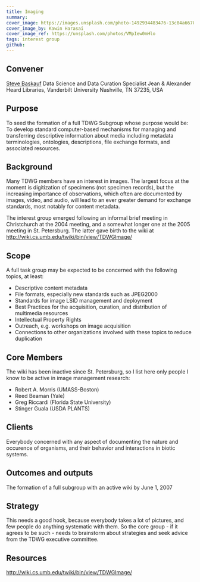 ```yaml
---
title: Imaging
summary: 
cover_image: https://images.unsplash.com/photo-1492934483476-13c04a66709c
cover_image_by: Kawin Harasai
cover_image_ref: https://unsplash.com/photos/VMpIew0mHlo
tags: interest group
github: 
---
```


<!-- Copied from http://www.tdwg.org/activities/img/charter/ -->

## Convener

[Steve Baskauf](mailto:steve.baskauf@vanderbilt.edu) 
Data Science and Data Curation Specialist 
Jean & Alexander Heard Libraries, Vanderbilt University 
Nashville, TN 37235, USA

## Purpose

To seed the formation of a full TDWG Subgroup whose purpose would be: To develop standard computer-based mechanisms for managing and transferring descriptive information about media including metadata terminologies, ontologies, descriptions, file exchange formats, and associated resources.

## Background

Many TDWG members have an interest in images. The largest focus at the moment is digitization of specimens (not specimen records), but the increasing importance of observations, which often are documented by images, video, and audio, will lead to an ever greater demand for exchange standards, most notably for content metadata. 

The interest group emerged following an informal brief meeting in Christchurch at the 2004 meeting, and a somewhat longer one at the 2005 meeting in St. Petersburg. The latter gave birth to the wiki at <http://wiki.cs.umb.edu/twiki/bin/view/TDWGImage/>

## Scope

A full task group may be expected to be concerned with the following topics, at least:

- Descriptive content metadata
- File formats, especially new standards such as JPEG2000
- Standards for image LSID management and deployment
- Best Practices for the acquisition, curation, and distribution of multimedia resources
- Intellectual Property Rights
- Outreach, e.g. workshops on image acquisition
- Connections to other organizations involved with these topics to reduce duplication

## Core Members

The wiki has been inactive since St. Petersburg, so I list here only people I know to be active in image management research: 

- Robert A. Morris (UMASS-Boston) 
- Reed Beaman (Yale) 
- Greg Riccardi (Florida State University) 
- Stinger Guala (USDA PLANTS)

## Clients

Everybody concerned with any aspect of documenting the nature and occurence of organisms, and their behavior and interactions in biotic systems.

## Outcomes and outputs

The formation of a full subgroup with an active wiki by June 1, 2007

## Strategy

This needs a good hook, because everybody takes a lot of pictures, and few people do anything systematic with them. So the core group - if it agrees to be such - needs to brainstorm about strategies and seek advice from the TDWG executive committee.

## Resources

<http://wiki.cs.umb.edu/twiki/bin/view/TDWGImage/>
